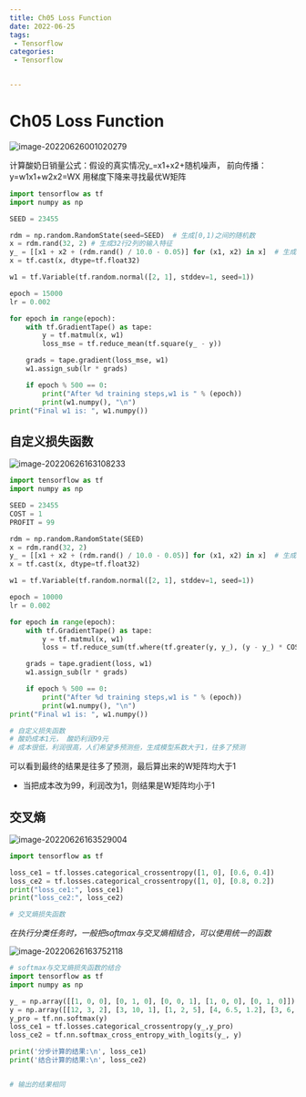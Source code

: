 ```yaml
---
title: Ch05 Loss Function
date: 2022-06-25
tags:
 - Tensorflow
categories:
 - Tensorflow


---
```


# Ch05 Loss Function

![image-20220626001020279](https://markdown-1301334775.cos.eu-frankfurt.myqcloud.com/image-20220626001020279.png)



计算酸奶日销量公式：假设的真实情况y_=x1+x2+随机噪声， 前向传播：y=w1x1+w2x2=WX 用梯度下降来寻找最优W矩阵

```py
import tensorflow as tf
import numpy as np

SEED = 23455

rdm = np.random.RandomState(seed=SEED)  # 生成[0,1)之间的随机数
x = rdm.rand(32, 2) # 生成32行2列的输入特征
y_ = [[x1 + x2 + (rdm.rand() / 10.0 - 0.05)] for (x1, x2) in x]  # 生成噪声[0,1)/10=[0,0.1); [0,0.1)-0.05=[-0.05,0.05)
x = tf.cast(x, dtype=tf.float32)

w1 = tf.Variable(tf.random.normal([2, 1], stddev=1, seed=1))

epoch = 15000
lr = 0.002

for epoch in range(epoch):
    with tf.GradientTape() as tape:
        y = tf.matmul(x, w1)
        loss_mse = tf.reduce_mean(tf.square(y_ - y))

    grads = tape.gradient(loss_mse, w1)
    w1.assign_sub(lr * grads)

    if epoch % 500 == 0:
        print("After %d training steps,w1 is " % (epoch))
        print(w1.numpy(), "\n")
print("Final w1 is: ", w1.numpy())
```



## 自定义损失函数

![image-20220626163108233](https://markdown-1301334775.cos.eu-frankfurt.myqcloud.com/image-20220626163108233.png)



```py
import tensorflow as tf
import numpy as np

SEED = 23455
COST = 1
PROFIT = 99

rdm = np.random.RandomState(SEED)
x = rdm.rand(32, 2)
y_ = [[x1 + x2 + (rdm.rand() / 10.0 - 0.05)] for (x1, x2) in x]  # 生成噪声[0,1)/10=[0,0.1); [0,0.1)-0.05=[-0.05,0.05)
x = tf.cast(x, dtype=tf.float32)

w1 = tf.Variable(tf.random.normal([2, 1], stddev=1, seed=1))

epoch = 10000
lr = 0.002

for epoch in range(epoch):
    with tf.GradientTape() as tape:
        y = tf.matmul(x, w1)
        loss = tf.reduce_sum(tf.where(tf.greater(y, y_), (y - y_) * COST, (y_ - y) * PROFIT))

    grads = tape.gradient(loss, w1)
    w1.assign_sub(lr * grads)

    if epoch % 500 == 0:
        print("After %d training steps,w1 is " % (epoch))
        print(w1.numpy(), "\n")
print("Final w1 is: ", w1.numpy())

# 自定义损失函数
# 酸奶成本1元， 酸奶利润99元
# 成本很低，利润很高，人们希望多预测些，生成模型系数大于1，往多了预测
```

可以看到最终的结果是往多了预测，最后算出来的W矩阵均大于1

+ 当把成本改为99，利润改为1，则结果是W矩阵均小于1



## 交叉熵

![image-20220626163529004](https://markdown-1301334775.cos.eu-frankfurt.myqcloud.com/image-20220626163529004.png)



```py
import tensorflow as tf

loss_ce1 = tf.losses.categorical_crossentropy([1, 0], [0.6, 0.4])
loss_ce2 = tf.losses.categorical_crossentropy([1, 0], [0.8, 0.2])
print("loss_ce1:", loss_ce1)
print("loss_ce2:", loss_ce2)

# 交叉熵损失函数
```









*在执行分类任务时，一般把softmax与交叉熵相结合，可以使用统一的函数*

![image-20220626163752118](https://markdown-1301334775.cos.eu-frankfurt.myqcloud.com/image-20220626163752118.png)



```py
# softmax与交叉熵损失函数的结合
import tensorflow as tf
import numpy as np

y_ = np.array([[1, 0, 0], [0, 1, 0], [0, 0, 1], [1, 0, 0], [0, 1, 0]])
y = np.array([[12, 3, 2], [3, 10, 1], [1, 2, 5], [4, 6.5, 1.2], [3, 6, 1]])
y_pro = tf.nn.softmax(y)
loss_ce1 = tf.losses.categorical_crossentropy(y_,y_pro)
loss_ce2 = tf.nn.softmax_cross_entropy_with_logits(y_, y)

print('分步计算的结果:\n', loss_ce1)
print('结合计算的结果:\n', loss_ce2)


# 输出的结果相同
```

